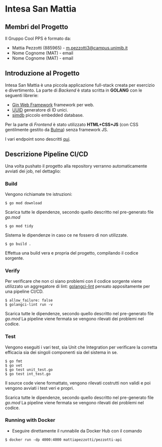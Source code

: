 # Intesa San Mattia

## Membri del Progetto
Il Gruppo Cool PPS è formato da:
- Mattia Pezzotti (885965) - m.pezzotti3@campus.unimib.it
- Nome Cognome (MAT) - email
- Nome Cognome (MAT) - email

## Introduzione al Progetto
Intesa San Mattia è una piccola applicazione full-stack creata per esercizio e divertimento.
La parte di *Backend* è stata scritta in **GOLANG** con le seguenti librerie:
- [Gin Web Framework](https://github.com/gin-gonic/gin) framework per web.
- [UUID](https://github.com/gofrs/uuid) generatore di ID unici.
- [simdb](https://github.com/sonyarouje/simdb) piccolo embedded database.

Per la parte di *Frontend* è stato utilizzato **HTML+CSS+JS** (con CSS gentilmente gestito da [Bulma](https://bulma.io/)) senza framework JS.

I vari endpoint sono descritti [qui](https://gitlab.com/unitestworks/2023_assignment1_ISM/-/blob/develop/endpoint.md).

## Descrizione Pipeline CI/CD
Una volta pushato il progetto alla repository verranno automaticamente avviati dei job, nel dettaglio:

### Build
Vengono richiamate tre istruzioni:
```
$ go mod download
```
Scarica tutte le dipendenze, secondo quello descritto nel pre-generato file *go.mod*

```
$ go mod tidy
```
Sistema le dipendenze in caso ce ne fossero di non utilizzate.

```
$ go build .
```
Effettua una build vera e propria del progetto, compilando il codice sorgente.

### Verify
Per verificare che non ci siano problemi con il codice sorgente viene utilizzato un aggregatore di lint: [golangci-lint](https://golangci-lint.run/) pensato appositamente per una pipeline CI/CD.

```
$ allow_failure: false
$ golangci-lint run -v
```
Scarica tutte le dipendenze, secondo quello descritto nel pre-generato file *go.mod*
La pipeline viene fermata se vengono rilevati dei problemi nel codice.

### Test
Vengono eseguiti i vari test, sia Unit che Integration per verificare la corretta efficacia sia dei singoli componenti sia del sistema in se.

```
$ go fmt
$ go vet
$ go test unit_test.go
$ go test int_test.go
```

Il source code viene formattato, vengono rilevati costrutti non validi e poi vengono avviati i test veri e propri.

Scarica tutte le dipendenze, secondo quello descritto nel pre-generato file *go.mod*
La pipeline viene fermata se vengono rilevati dei problemi nel codice.

### Running with Docker
- Eseguire direttamente il runnabile da Docker Hub con il comando
  
```
$ docker run -dp 4000:4000 mattiapezzotti/pezzotti-api
``` 

